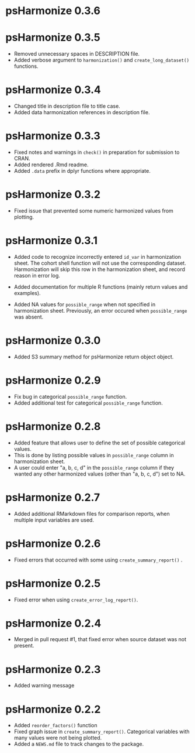 # psHarmonize 0.3.6

# psHarmonize 0.3.5

* Removed unnecessary spaces in DESCRIPTION file.
* Added verbose argument to `harmonization()` and `create_long_dataset()` functions.

# psHarmonize 0.3.4

* Changed title in description file to title case.
* Added data harmonization references in description file.

# psHarmonize 0.3.3

* Fixed notes and warnings in `check()` in preparation for submission to CRAN.
* Added rendered .Rmd readme.
* Added `.data` prefix in dplyr functions where appropriate.

# psHarmonize 0.3.2

* Fixed issue that prevented some numeric harmonized values from plotting.

# psHarmonize 0.3.1

* Added code to recognize incorrectly entered `id_var` in harmonization sheet. The 
cohort shell function will not use the corresponding dataset. Harmonization
will skip this row in the harmonization sheet, and record reason in error log.

* Added documentation for multiple R functions (mainly return values and examples).

* Added NA values for `possible_range` when not specified in harmonization sheet. 
Previously, an error occured when `possible_range` was absent.

# psHarmonize 0.3.0

* Added S3 summary method for psHarmonize return object object.

# psHarmonize 0.2.9

* Fix bug in categorical `possible_range` function.
* Added additional test for categorical `possible_range` function.

# psHarmonize 0.2.8

* Added feature that allows user to define the set of possible categorical values. 
* This is done by listing possible values in `possible_range` column in harmonization sheet.
* A user could enter "a, b, c, d" in the `possible_range` column if they wanted any other harmonized values (other than "a, b, c, d") set to NA.

# psHarmonize 0.2.7

* Added additional RMarkdown files for comparison reports, when multiple input variables are used.

# psHarmonize 0.2.6

* Fixed errors that occurred with some using `create_summary_report()` .

# psHarmonize 0.2.5

* Fixed error when using `create_error_log_report()`.

# psHarmonize 0.2.4

* Merged in pull request #1, that fixed error when source dataset was not present.

# psHarmonize 0.2.3

* Added warning message

# psHarmonize 0.2.2

* Added `reorder_factors()` function
* Fixed graph issue in `create_summary_report()`. Categorical variables with many values were not being plotted.
* Added a `NEWS.md` file to track changes to the package.
